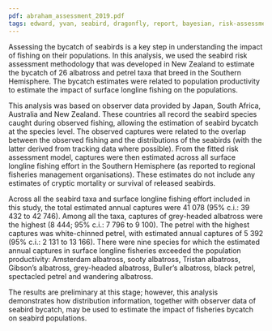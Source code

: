 ```yaml
---
pdf: abraham_assessment_2019.pdf
tags: edward, yvan, seabird, dragonfly, report, bayesian, risk-assessment
---
```


Assessing the bycatch of seabirds is a key step in understanding the impact of fishing on their populations. In this analysis, we used the seabird risk assessment methodology that was developed in New Zealand to estimate the bycatch of 26 albatross and petrel taxa that breed in the Southern Hemisphere. The bycatch estimates were related to population productivity to estimate the impact of surface longline fishing on the populations.

This analysis was based on observer data provided by Japan, South Africa, Australia and New Zealand. These countries all record the seabird species caught during observed fishing, allowing the estimation of seabird bycatch at the species level. The observed captures were related to the overlap between the observed fishing and the distributions of the seabirds (with the latter derived from tracking data where possible). From the fitted risk assessment model, captures were then estimated across all surface longline fishing effort in the Southern Hemisphere (as reported to regional fisheries management organisations). These estimates do not include any estimates of cryptic mortality or survival of released seabirds.

Across all the seabird taxa and surface longline fishing effort included in this study, the total estimated annual captures were 41 078 (95% c.i.: 39 432 to 42 746). Among all the taxa, captures of grey-headed albatross were the highest (8 444; 95% c.i.: 7 796 to 9 100). The petrel with the highest captures was white-chinned petrel, with estimated annual captures of 5 392 (95% c.i.: 2 131 to 13 166). There were nine species for which the estimated annual
captures in surface longline fisheries exceeded the population productivity: Amsterdam albatross, sooty albatross, Tristan albatross, Gibson’s albatross, grey-headed albatross, Buller’s albatross, black petrel, spectacled petrel and wandering albatross.

The results are preliminary at this stage; however, this analysis demonstrates how distribution information, together with observer data of seabird bycatch, may be used to estimate the impact of fisheries bycatch on seabird populations.
